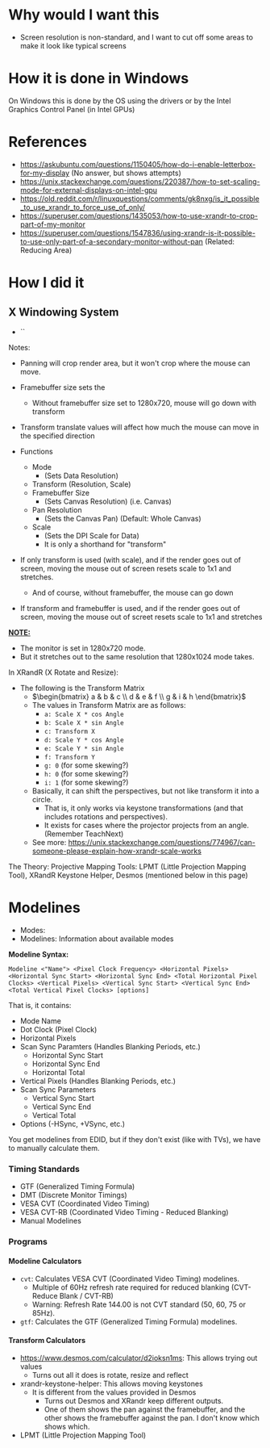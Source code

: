 # Why would I want this
- Screen resolution is non-standard, and I want to cut off some areas to make it look like typical screens
# How it is done in Windows
On Windows this is done by the OS using the drivers or by the Intel Graphics Control Panel (in Intel GPUs)
# References
- https://askubuntu.com/questions/1150405/how-do-i-enable-letterbox-for-my-display (No answer, but shows attempts)
- https://unix.stackexchange.com/questions/220387/how-to-set-scaling-mode-for-external-displays-on-intel-gpu
- https://old.reddit.com/r/linuxquestions/comments/gk8nxg/is_it_possible_to_use_xrandr_to_force_use_of_only/
- https://superuser.com/questions/1435053/how-to-use-xrandr-to-crop-part-of-my-monitor
- https://superuser.com/questions/1547836/using-xrandr-is-it-possible-to-use-only-part-of-a-secondary-monitor-without-pan (Related: Reducing Area)
# How I did it
## X Windowing System
- ``

Notes:
- Panning will crop render area, but it won't crop where the mouse can move.
- Framebuffer size sets the 
	- Without framebuffer size set to 1280x720, mouse will go down with transform
- Transform translate values will affect how much the mouse can move in the specified direction


- Functions
	- Mode
		- (Sets Data Resolution)
	- Transform (Resolution, Scale)
	- Framebuffer Size
		- (Sets Canvas Resolution) (i.e. Canvas)
	- Pan Resolution
		- (Sets the Canvas Pan) (Default: Whole Canvas)
	- Scale
		- (Sets the DPI Scale for Data)
		- It is only a shorthand for "transform"

- If only transform is used (with scale), and if the render goes out of screen, moving the mouse out of screen resets scale to 1x1 and stretches.
	- And of course, without framebuffer, the mouse can go down
- If transform and framebuffer is used, and if the render goes out of screen, moving the mouse out of screet resets scale to 1x1 and stretches


<b><u>NOTE:</u></b>
- The monitor is set in 1280x720 mode.
- But it stretches out to the same resolution that 1280x1024 mode takes.

In XRandR (X Rotate and Resize):

  - The following is the Transform Matrix
	- $\begin{bmatrix} a & b & c \\ d & e & f \\ g & i & h \end{bmatrix}$
	- The values in Transform Matrix are as follows:
		- `a: Scale X * cos Angle`
		- `b: Scale X * sin Angle`
		- `c: Transform X`
		- `d: Scale Y * cos Angle`
		- `e: Scale Y * sin Angle`
		- `f: Transform Y`
		- `g: 0` (for some skewing?)
		- `h: 0` (for some skewing?)
		- `i: 1` (for some skewing?)
	- Basically, it can shift the perspectives, but not like transform it into a circle.
		- That is, it only works via keystone transformations (and that includes rotations and perspectives).
		- It exists for cases where the projector projects from an angle. (Remember TeachNext)
	- See more: https://unix.stackexchange.com/questions/774967/can-someone-please-explain-how-xrandr-scale-works

The Theory: Projective Mapping
Tools: LPMT (Little Projection Mapping Tool), XRandR Keystone Helper, Desmos (mentioned below in this page)

# Modelines
- Modes:
- Modelines: Information about available modes

**Modeline Syntax:**

`Modeline <"Name"> <Pixel Clock Frequency> <Horizontal Pixels> <Horizontal Sync Start> <Horizontal Sync End> <Total Horizontal Pixel Clocks> <Vertical Pixels> <Vertical Sync Start> <Vertical Sync End> <Total Vertical Pixel Clocks> [options]`

That is, it contains:
- Mode Name
- Dot Clock (Pixel Clock)
- Horizontal Pixels
- Scan Sync Paramters (Handles Blanking Periods, etc.)
	- Horizontal Sync Start
	- Horizontal Sync End
	- Horizontal Total
- Vertical Pixels (Handles Blanking Periods, etc.)
- Scan Sync Parameters
	- Vertical Sync Start
	- Vertical Sync End
	- Vertical Total
- Options (-HSync, +VSync, etc.)

You get modelines from EDID, but if they don't exist (like with TVs), we have to manually calculate them.

### Timing Standards
- GTF (Generalized Timing Formula)
- DMT (Discrete Monitor Timings)
- VESA CVT (Coordinated Video Timing)
- VESA CVT-RB (Coordinated Video Timing - Reduced Blanking)
- Manual Modelines

### Programs
#### Modeline Calculators
- `cvt`: Calculates VESA CVT (Coordinated Video Timing) modelines.
	- Multiple of 60Hz refresh rate required for reduced blanking (CVT-Reduce Blank / CVT-RB)
	- Warning: Refresh Rate 144.00 is not CVT standard (50, 60, 75 or 85Hz).
- `gtf`: Calculates the GTF (Generalized Timing Formula) modelines.
#### Transform Calculators
- https://www.desmos.com/calculator/d2ioksn1ms: This allows trying out values
	- Turns out all it does is rotate, resize and reflect
- xrandr-keystone-helper: This allows moving keystones
	- It is different from the values provided in Desmos
		- Turns out Desmos and XRandr keep different outputs.
		- One of them shows the pan against the framebuffer, and the other shows the framebuffer against the pan. I don't know which shows which.
- LPMT (Little Projection Mapping Tool)